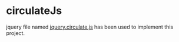 # circulateJs

jquery file named <a href="https://github.com/CSS-Tricks/jQuery-Circulate-Plugin/tree/master/js">jquery.circulate.js</a> has been used to implement this project.
